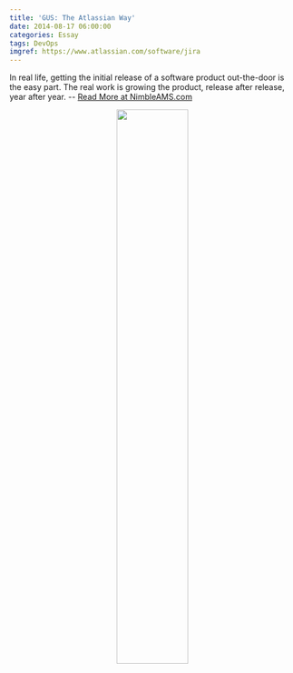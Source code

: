 ```yaml
---
title: 'GUS: The Atlassian Way'
date: 2014-08-17 06:00:00
categories: Essay
tags: DevOps
imgref: https://www.atlassian.com/software/jira
---
```

In real life, getting the initial release of a software product out-the-door is the easy part. The real work is growing the product, release after release, year after year. -- [Read More at NimbleAMS.com](http://www.nimbleams.com/blog/2014/8/17/gus-the-atlassian-way/)
<div align="center"><img src="https://www.atlassian.com/wac/sectionWrap/00/column/0/imageBinary/jira-large.png" width="50%" height="50%"/></div>


